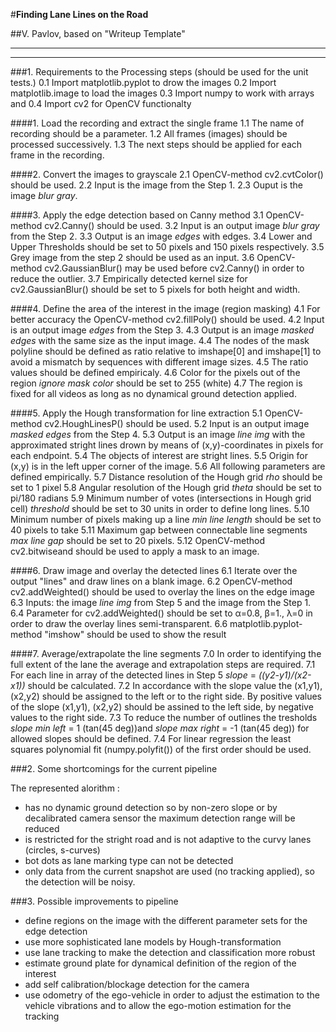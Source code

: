 #**Finding Lane Lines on the Road** 

##V. Pavlov, based on "Writeup Template"


---



[//]: # (Image References)

[image1]: ./examples/grayscale.jpg "Grayscale"

---

###1. Requirements to the Processing steps (should be used for the unit tests.)
0.1 Import matplotlib.pyplot to drow the images
0.2 Import matplotlib.image to load the images
0.3 Import numpy to work with arrays and 
0.4 Import cv2 for OpenCV functionalty

####1. Load the recording and extract the single frame 
1.1 The name of recording should be a parameter.
1.2 All frames (images) should be processed successively.
1.3 The next steps should be applied for each frame in the recording.

####2. Convert the images to grayscale
2.1 OpenCV-method cv2.cvtColor() should be used.
2.2 Input is the image  from the Step 1.
2.3 Ouput is the image _blur_ _gray_.

####3. Apply the edge detection based on Canny method
3.1 OpenCV-method cv2.Canny() should be used.
3.2 Input is an output image _blur_ _gray_ from the Step 2.
3.3 Output is an image _edges_ with edges.
3.4 Lower and Upper Thresholds should be set to 50 pixels and 150 pixels respectively. 
3.5 Grey image from the step 2 should be used as an input.
3.6 OpenCV-method cv2.GaussianBlur() may be used before cv2.Canny() in order to reduce the outlier. 
3.7 Empirically detected kernel size for cv2.GaussianBlur() should be set to 5 pixels for both height and width.

####4. Define the area of the interest in the image (region masking) 
4.1 For better accuracy the OpenCV-method cv2.fillPoly() should be used.
4.2 Input is an output image _edges_ from the Step 3.
4.3 Output is an image _masked_ _edges_ with the same size as the input image.
4.4 The nodes of the mask polyline should be defined as ratio relative to imshape[0] and imshape[1] to avoid a mismatch by sequences with different image sizes.
4.5 The ratio values should be defined empiricaly. 
4.6 Color for the pixels out of the region _ignore_ _mask_ _color_ should be set to 255 (white)
4.7 The region is fixed for all videos as long as no dynamical ground detection applied.


####5. Apply the Hough transformation for line extraction
5.1 OpenCV-method cv2.HoughLinesP() should be used.
5.2 Input is an output image _masked_ _edges_ from the Step 4.
5.3 Output is an image _line_ _img_ with the approximated stright lines drown by means of (x,y)-coordinates in pixels for each endpoint.
5.4 The objects of interest are stright lines.
5.5 Origin for (x,y) is in the left upper corner of the image.
5.6 All following parameters are defined empirically.
5.7 Distance resolution of the Hough grid _rho_ should be set to 1 pixel 
5.8 Angular resolution of the Hough grid _theta_ should be set to pi/180 radians 
5.9 Minimum number of votes (intersections in Hough grid cell) _threshold_ should be set to 30 units in order to define long lines.
5.10 Minimum number of pixels making up a line _min_ _line_ _length_ should be set to 40 pixels to take 
5.11 Maximum gap between connectable line segments _max_ _line_ _gap_ should be set to 20 pixels.
5.12 OpenCV-method cv2.bitwiseand should be used to apply a mask to an image.

####6. Draw image and overlay the detected lines
6.1 Iterate over the output "lines" and draw lines on a blank image.
6.2 OpenCV-method cv2.addWeighted() should be used to overlay the lines on the edge image 
6.3 Inputs: the image _line_ _img_ from Step 5 and the image  from the Step 1.
6.4 Parameter for cv2.addWeighted() should be set to α=0.8, β=1., λ=0 in order to draw the overlay lines semi-transparent.
6.6 matplotlib.pyplot-method "imshow" should be used to show the result

####7. Average/extrapolate the line segments
7.0 In order to identifying the full extent of the lane the average and extrapolation steps are required.
7.1 For each line in array of the detected lines in Step 5 _slope_ = _((y2-y1)/(x2-x1))_ should be calculated.
7.2 In accordance with the slope value the (x1,y1), (x2,y2) should be assigned to the left or to the right side. By positive values of the slope (x1,y1), (x2,y2) should be assined to the left side, by negative values to the right side.
7.3 To reduce the number of outlines the tresholds _slope_ _min_ _left_ = 1 (tan(45 deg))and _slope_ _max_ _right_ = -1 (tan(45 deg)) for allowed slopes should be defined.
7.4 For linear regression the least squares polynomial fit (numpy.polyfit()) of the first order should be used.   


###2. Some shortcomings for the current pipeline

The represented alorithm :
- has no dynamic ground detection so by non-zero slope or by decalibrated camera sensor the maximum detection range will be reduced
- is restricted for the stright road and is not adaptive to the curvy lanes (circles, s-curves)
- bot dots as lane marking type can not be detected
- only data from the current snapshot are used (no tracking applied), so the detection will be noisy.  


###3. Possible improvements to pipeline

- define regions on the image with the different parameter sets for the edge detection 
- use more sophisticated lane models by Hough-transformation  
- use lane tracking to make the detection and classification more robust
- estimate ground plate for dynamical definition of the region of the interest
- add self calibration/blockage detection for the camera
- use odometry of the ego-vehicle in order to adjust the estimation to the vehicle vibrations and to allow the ego-motion estimation for the tracking
